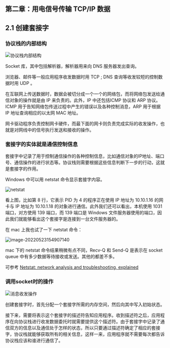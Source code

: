 ## 第二章：用电信号传输 TCP/IP 数据

## 2.1 创建套接字

### 协议栈的内部结构

![协议栈内部结构](/Users/tianyou/Documents/Github/go_study/.go_study/assets/network-how/2.1-1.png)



Socket 库，其中包括解析器，解析器用来向 DNS 服务器发出查询。

浏览器、邮件等一般应用程序收发数据时用 TCP ; DNS 查询等收发较短的控制数据时用 UDP 。

在互联网上传送数据时，数据会被切分成一个一个的网络包，而将网络包发送给通信对象的操作就是由 IP 来负责的。此外，IP 中还包括ICMP 协议和 ARP 协议。ICMP 用于告知网络包传送过程中产生的错误以及各种控制消息，ARP 用于根据 IP 地址查询相应的以太网 MAC 地址。

网卡驱动程序负责控制网卡硬件，而最下面的网卡则负责完成实际的收发操作，也就是对网线中的信号执行发送和接收的操作。

### 套接字的实体就是通信控制信息

套接字中记录了用于控制通信操作的各种控制信息，比如通信对象的IP地址、端口号、通信操作的进行状态等。协议栈则需要根据这些信息判断下一步的行动，这就是套接字的作用。

Windows 中可以用 netstat 命令显示套接字内容。

![netstat](/Users/tianyou/Documents/Github/go_study/.go_study/assets/network-how/2.1-2.png)

看上图，比如第 8 行，它表示 PID 为 4 的程序正在使用 IP 地址为 10.10.1.16 的网卡与 IP 地址为 10.10.1.18 的对象进行通信。此外我们还可以看出，本机使用 1031 端口，对方使用 139 端口，而 139 端口是 Windows 文件服务器使用的端口，因此我们就能够看出这个套接字是连接到一台文件服务器的。

在 mac 上我也试了一下 netstat 命令：

![image-20220523154907140](/Users/tianyou/Documents/Github/go_study/.go_study/assets/network-how/2.1-3.png)

mac 下的 netstat 命令结果稍微有点不同，Recv-Q 和 Send-Q 是表示在 socket queue 中有多少数据等待接收或发送。其他的都差不多。

可参考 [Netstat: network analysis and troubleshooting, explained](https://acloudguru.com/blog/engineering/netstat-network-analysis-and-troubleshooting-explained)

### 调用socket时的操作

![消息收发操作](/Users/tianyou/Documents/Github/go_study/.go_study/assets/network-how/2.1-4.png)

创建套接字时，首先分配一个套接字所需的内存空间，然后向其中写入初始状态。

接下来，需要将表示这个套接字的描述符告知应用程序。收到描述符之后，应用程序在向协议栈进行收发数据委托时就需要提供这个描述符。由于套接字中记录了通信双方的信息以及通信处于怎样的状态，所以只要通过描述符确定了相应的套接字，协议栈就能够获取所有的相关信息，这样一来，应用程序就不需要每次都告诉协议栈应该和谁进行通信了。